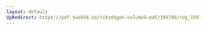 ```yaml
---
layout: default
UpRedirect: https://pdf.swedeb.se/riksdagen-volumeG-pdf/199798/reg_199798/reg_199798_0446.pdf
---
```

